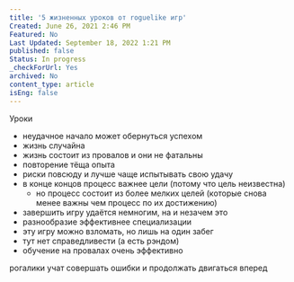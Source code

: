 ```yaml
---
title: '5 жизненных уроков от roguelike игр'
Created: June 26, 2021 2:46 PM
Featured: No
Last Updated: September 18, 2022 1:21 PM
published: false
Status: In progress
_checkForUrl: Yes
archived: No
content_type: article
isEng: false
---
```


Уроки

- неудачное начало может обернуться успехом
- жизнь случайна
- жизнь состоит из провалов и они не фатальны
- повторение тёща опыта
- риски повсюду и лучше чаще испытывать свою удачу
- в конце концов процесс важнее цели (потому что цель неизвестна)
    - но процесс состоит из более мелких целей (которые снова менее важны чем процесс по их достижению)
- завершить игру удаётся немногим, на и незачем это
- разнообразие эффективнее специализации
- эту игру можно взломать, но лишь на один забег
- тут нет справедливести (а есть рэндом)
- обучение на провалах очень эффективно

рогалики учат совершать ошибки и продолжать двигаться вперед